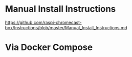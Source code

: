 # Manual Install Instructions
https://github.com/raspi-chromecast-box/Instructions/blob/master/Manual_Install_Instructions.md

# Via Docker Compose
